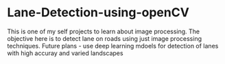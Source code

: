 # Lane-Detection-using-openCV
This is one of my self projects to learn about image processing.
The objective here is to detect lane on roads using just image processing techniques.
Future plans - use deep learning mdoels for detection of lanes with high accuray and varied landscapes
